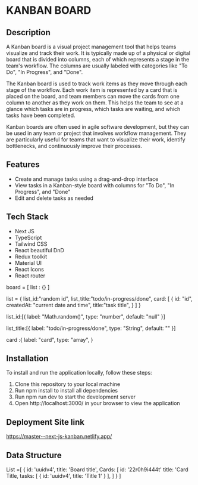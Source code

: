 # KANBAN BOARD

## Description

A Kanban board is a visual project management tool that helps teams visualize and track their work. It is typically made up of a physical or digital board that is divided into columns, each of which represents a stage in the team's workflow. The columns are usually labeled with categories like "To Do", "In Progress", and "Done".

The Kanban board is used to track work items as they move through each stage of the workflow. Each work item is represented by a card that is placed on the board, and team members can move the cards from one column to another as they work on them. This helps the team to see at a glance which tasks are in progress, which tasks are waiting, and which tasks have been completed.

Kanban boards are often used in agile software development, but they can be used in any team or project that involves workflow management. They are particularly useful for teams that want to visualize their work, identify bottlenecks, and continuously improve their processes.

## Features

- Create and manage tasks using a drag-and-drop interface
- View tasks in a Kanban-style board with columns for "To Do", "In Progress", and "Done"
- Edit and delete tasks as needed


## Tech Stack

- Next JS
- TypeScript
- Tailwind CSS
- React beautiful DnD
- Redux toolkit
- Material UI
- React Icons
- React router

board = [
list : {}
]

list = {
list_id:"random id",
list_title:"todo/in-progress/done",
card: [
{
id: "id",
createdAt: "current date and time",
title:"task title",
}
]
}

list_id:[{
label: "Math.random()",
type: "number",
default: "null"
}]

list_title:[{
label: "todo/in-progress/done",
type: "String",
default: ""
}]

card :{
label: "card",
type: "array",
}


## Installation

To install and run the application locally, follow these steps:

1. Clone this repository to your local machine
2. Run npm install to install all dependencies
3. Run npm run dev to start the development server
4. Open http://localhost:3000/ in your browser to view the application

## Deployment Site link

https://master--next-js-kanban.netlify.app/

## Data Structure

List =[
    {
        id: 'uuidv4',
        title: 'Board title',
        Cards: [
            id: '22r0h9i444t'
            title: 'Card Title,
            tasks: [
                {
                    id: 'uuidv4',
                    title: 'Title 1'
                }
            ],
        ]
    }
]


